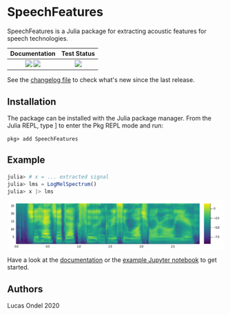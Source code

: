 # SpeechFeatures

SpeechFeatures is a Julia package for extracting acoustic features
for speech technologies.

| **Documentation**  | **Test Status**   |
|:------------------:|:-----------------:|
| [![](https://img.shields.io/badge/docs-stable-blue.svg)](https://lucasondel.github.io/SpeechFeatures/stable) [![](https://img.shields.io/badge/docs-dev-blue.svg)](https://lucasondel.github.io/SpeechFeatures/dev) | ![](https://github.com/lucasondel/SpeechFeatures/workflows/Test/badge.svg) |

See the [changelog file](CHANGELOG.md) to check what's new since the
last release.

## Installation

The package can be installed with the Julia package manager. From the
Julia REPL, type ] to enter the Pkg REPL mode and run:

```
pkg> add SpeechFeatures
```

## Example

```julia
julia> # x = ... extracted signal
julia> lms = LogMelSpectrum()
julia> x |> lms
```

![](docs/src/images/lms.svg)

Have a look at the [documentation](https://lucasondel.github.io/SpeechFeatures/stable/) or the [example Jupyter notebook](demo.ipynb)
to get started.

## Authors

Lucas Ondel 2020


